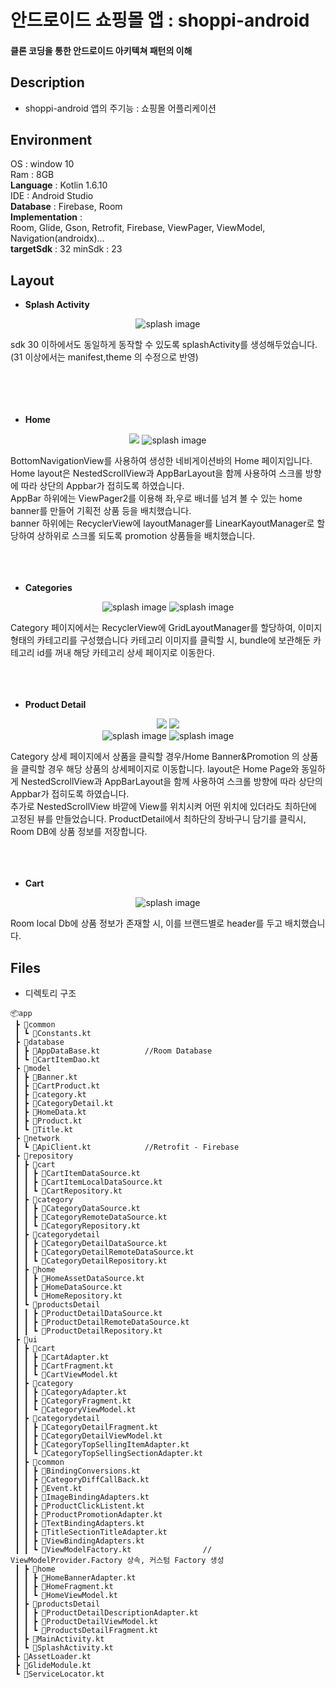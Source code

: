 # 안드로이드 쇼핑몰 앱 : shoppi-android
#### 클론 코딩을 통한 안드로이드 아키텍쳐 패턴의 이해

## Description
* shoppi-android 앱의 주기능 : 쇼핑몰 어플리케이션

## Environment
OS : window 10   
Ram : 8GB   
**Language** : Kotlin 1.6.10   
IDE : Android Studio   
**Database** : Firebase, Room  
**Implementation** :   
Room, Glide, Gson, Retrofit, Firebase, ViewPager, ViewModel, Navigation(androidx)...   
**targetSdk** : 32 
minSdk : 23

## Layout


* **Splash Activity**
<p align="center">
  <img src="https://user-images.githubusercontent.com/91457591/205796580-da5bbb88-d455-4b38-a4f1-2006e782d92b.png" alt="splash image"/>
 </p>
   sdk 30 이하에서도 동일하게 동작할 수 있도록 splashActivity를 생성해두었습니다.<br>
 (31 이상에서는 manifest,theme 의 수정으로 반영)<br>
 <br><br><br><br>
 
 
 * **Home**
<p align="center">
   <img src="https://user-images.githubusercontent.com/91457591/205797311-c7125852-2f28-4c78-8c00-768b302d7b18.png"/>
   <img src="https://user-images.githubusercontent.com/91457591/205797316-63584cfd-b879-40de-a486-477fabda4db5.png" alt="splash image"/>
</p>
BottomNavigationView를 사용하여 생성한 네비게이션바의 Home 페이지입니다.<br>
Home layout은 NestedScrollView과 AppBarLayout을 함께 사용하여 스크롤 방향에 따라 상단의 Appbar가 접히도록 하였습니다.<br>
AppBar 하위에는 ViewPager2를 이용해 좌,우로 배너를 넘겨 볼 수 있는 home banner를 만들어 기획전 상품 등을 배치했습니다.<br>
banner 하위에는 RecyclerView에 layoutManager를 LinearKayoutManager로 할당하여 상하위로 스크롤 되도록 promotion 상품들을 배치했습니다.
<br><br><br><br>
 
 
* **Categories**
 <p align="center">
   <img src="https://user-images.githubusercontent.com/91457591/205797319-6807b7cf-bc56-4b47-8c67-80a2d5bc9412.png" alt="splash image"/>
   <img src="https://user-images.githubusercontent.com/91457591/205797321-3caecb91-9118-438a-bbf3-7fdd1d4dbaf5.png" alt="splash image"/>
</p>
Category 페이지에서는 RecyclerView에 GridLayoutManager를 할당하여, 이미지 형태의 카테고리를 구성했습니다
카테고리 이미지를 클릭할 시, bundle에 보관해둔 카테고리 id를 꺼내 해당 카테고리 상세 페이지로 이동한다. 
<br><br><br><br>
 

* **Product Detail**
<p align="center">
   <img src="https://user-images.githubusercontent.com/91457591/205798227-8a9b01ae-baab-4307-8ebd-021e0e027136.png"/>
   <img src="https://user-images.githubusercontent.com/91457591/205798237-82f80681-ff9d-46f8-99d1-edb292bf320f.png"/><br>  
   <img src="https://user-images.githubusercontent.com/91457591/205798240-f094a9e2-bbc5-44af-97d5-58e0d36f5846.png" alt="splash image"/>
   <img src="https://user-images.githubusercontent.com/91457591/205798243-6c3a8d03-55b7-48f0-b799-4f0030190999.png" alt="splash image"/>
</p>
Category 상세 페이지에서 상품을 클릭할 경우/Home Banner&Promotion 의 상품을 클릭할 경우 해당 상품의 상세페이지로 이동합니다.
layout은 Home Page와 동일하게 NestedScrollView과 AppBarLayout을 함께 사용하여 스크롤 방향에 따라 상단의 Appbar가 접히도록 하였습니다.<br>
추가로 NestedScrollView 바깥에 View를 위치시켜 어떤 위치에 있더라도 최하단에 고정된 뷰를 만들었습니다.
ProductDetail에서 최하단의 장바구니 담기를 클릭시, Room DB에 상품 정보를 저장합니다.
<br><br><br><br>


* **Cart**
<p align="center">
  <img src="https://user-images.githubusercontent.com/91457591/205798247-6e8a5454-fb8c-4926-b475-59b1782fbcb2.png" alt="splash image"/>
</p>
Room local Db에 상품 정보가 존재할 시, 이를 브랜드별로 header를 두고 배치했습니다.

## Files
* 디렉토리 구조
```
📦app
 ┣ 📂common
 ┃ ┗ 📜Constants.kt         
 ┣ 📂database
 ┃ ┣ 📜AppDataBase.kt          //Room Database
 ┃ ┗ 📜CartItemDao.kt
 ┣ 📂model
 ┃ ┣ 📜Banner.kt
 ┃ ┣ 📜CartProduct.kt
 ┃ ┣ 📜category.kt
 ┃ ┣ 📜CategoryDetail.kt
 ┃ ┣ 📜HomeData.kt
 ┃ ┣ 📜Product.kt
 ┃ ┗ 📜Title.kt
 ┣ 📂network
 ┃ ┗ 📜ApiClient.kt            //Retrofit - Firebase
 ┣ 📂repository
 ┃ ┣ 📂cart
 ┃ ┃ ┣ 📜CartItemDataSource.kt
 ┃ ┃ ┣ 📜CartItemLocalDataSource.kt
 ┃ ┃ ┗ 📜CartRepository.kt
 ┃ ┣ 📂category
 ┃ ┃ ┣ 📜CategoryDataSource.kt
 ┃ ┃ ┣ 📜CategoryRemoteDataSource.kt
 ┃ ┃ ┗ 📜CategoryRepository.kt
 ┃ ┣ 📂categorydetail
 ┃ ┃ ┣ 📜CategoryDetailDataSource.kt
 ┃ ┃ ┣ 📜CategoryDetailRemoteDataSource.kt
 ┃ ┃ ┗ 📜CategoryDetailRepository.kt
 ┃ ┣ 📂home
 ┃ ┃ ┣ 📜HomeAssetDataSource.kt
 ┃ ┃ ┣ 📜HomeDataSource.kt
 ┃ ┃ ┗ 📜HomeRepository.kt
 ┃ ┗ 📂productsDetail
 ┃ ┃ ┣ 📜ProductDetailDataSource.kt
 ┃ ┃ ┣ 📜ProductDetailRemoteDataSource.kt
 ┃ ┃ ┗ 📜ProductDetailRepository.kt
 ┣ 📂ui
 ┃ ┣ 📂cart
 ┃ ┃ ┣ 📜CartAdapter.kt
 ┃ ┃ ┣ 📜CartFragment.kt
 ┃ ┃ ┗ 📜CartViewModel.kt
 ┃ ┣ 📂category
 ┃ ┃ ┣ 📜CategoryAdapter.kt
 ┃ ┃ ┣ 📜CategoryFragment.kt
 ┃ ┃ ┗ 📜CategoryViewModel.kt
 ┃ ┣ 📂categorydetail
 ┃ ┃ ┣ 📜CategoryDetailFragment.kt
 ┃ ┃ ┣ 📜CategoryDetailViewModel.kt
 ┃ ┃ ┣ 📜CategoryTopSellingItemAdapter.kt
 ┃ ┃ ┗ 📜CategoryTopSellingSectionAdapter.kt
 ┃ ┣ 📂common
 ┃ ┃ ┣ 📜BindingConversions.kt
 ┃ ┃ ┣ 📜CategoryDiffCallBack.kt
 ┃ ┃ ┣ 📜Event.kt
 ┃ ┃ ┣ 📜ImageBindingAdapters.kt
 ┃ ┃ ┣ 📜ProductClickListent.kt
 ┃ ┃ ┣ 📜ProductPromotionAdapter.kt
 ┃ ┃ ┣ 📜TextBindingAdapters.kt
 ┃ ┃ ┣ 📜TitleSectionTitleAdapter.kt
 ┃ ┃ ┣ 📜ViewBindingAdapters.kt
 ┃ ┃ ┗ 📜ViewModelFactory.kt                // ViewModelProvider.Factory 상속, 커스텀 Factory 생성
 ┃ ┣ 📂home
 ┃ ┃ ┣ 📜HomeBannerAdapter.kt
 ┃ ┃ ┣ 📜HomeFragment.kt
 ┃ ┃ ┗ 📜HomeViewModel.kt
 ┃ ┣ 📂productsDetail
 ┃ ┃ ┣ 📜ProductDetailDescriptionAdapter.kt
 ┃ ┃ ┣ 📜ProductDetailViewModel.kt
 ┃ ┃ ┗ 📜ProductsDetailFragment.kt
 ┃ ┣ 📜MainActivity.kt
 ┃ ┗ 📜SplashActivity.kt
 ┣ 📜AssetLoader.kt               
 ┣ 📜GlideModule.kt            
 ┗ 📜ServiceLocator.kt
```

